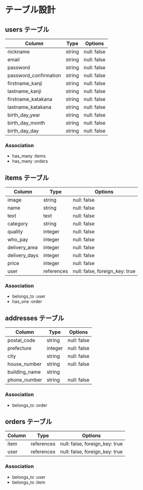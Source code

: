# テーブル設計

## users テーブル

| Column                | Type   | Options     |
| --------------------- | ------ | ----------- |
| nickname              | string | null: false |
| email                 | string | null: false |
| password              | string | null: false |
| password_confirmation | string | null: false |
| firstname_kanji       | string | null: false |
| lastname_kanji        | string | null: false |
| firstname_katakana    | string | null: false |
| lastname_katakana     | string | null: false |
| birth_day_year        | string | null: false |
| birth_day_month       | string | null: false |
| birth_day_day         | string | null: false |

 ### Association

- has_many :items
- has_many :orders


## items テーブル

| Column           | Type       | Options     |
| ---------------- | ---------- | ----------- |
| image            | string     | null: false |
| name             | string     | null: false |
| text             | text       | null: false |
| category         | string     | null: false |
| quality          | integer    | null: false |
| who_pay          | integer    | null: false |
| delivery_area    | integer    | null: false |
| delivery_days    | integer    | null: false |
| price            | integer    | null: false |
| user             | references | null: false, foreign_key: true |


### Association

- belongs_to :user
- has_one :order


## addresses テーブル

| Column        | Type       | Options     |
| ------------- | ---------- | ----------- |
| postal_code   | string     | null: false |
| prefecture	  | integer    | null: false |
| city	        | string     | null: false |
| house_number  | string     | null: false |
| building_name | string     |             |
| phone_number  | string     | null: false |

### Association

- belongs_to :order

## orders テーブル

| Column    | Type       | Options     |
| --------- | ---------- | ----------- |
| item      | references | null: false, foreign_key: true |
| user      | references | null: false, foreign_key: true |

### Association

- belongs_to :user
- belongs_to :item
